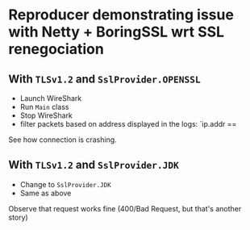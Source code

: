 # Reproducer demonstrating issue with Netty + BoringSSL wrt SSL renegociation

## With `TLSv1.2` and `SslProvider.OPENSSL`

* Launch WireShark
* Run `Main` class
* Stop WireShark
* filter packets based on address displayed in the logs: `ip.addr == <ADDRESS>

See how connection is crashing.

## With `TLSv1.2` and `SslProvider.JDK`

* Change to `SslProvider.JDK`
* Same as above

Observe that request works fine (400/Bad Request, but that's another story)
